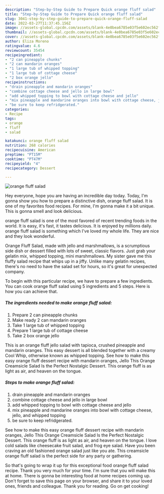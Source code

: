 ```yaml
---
description: "Step-by-Step Guide to Prepare Quick orange fluff salad"
title: "Step-by-Step Guide to Prepare Quick orange fluff salad"
slug: 3041-step-by-step-guide-to-prepare-quick-orange-fluff-salad
date: 2022-03-27T11:37:45.156Z
image: //assets-global.cpcdn.com/assets/blank-4e0bea6785e03f5e602ec562f230caae08da540cada707380b4fe1bbebba43da.png
thumbnail: //assets-global.cpcdn.com/assets/blank-4e0bea6785e03f5e602ec562f230caae08da540cada707380b4fe1bbebba43da.png
cover: //assets-global.cpcdn.com/assets/blank-4e0bea6785e03f5e602ec562f230caae08da540cada707380b4fe1bbebba43da.png
author: Eliza Moreno
ratingvalue: 4.6
reviewcount: 35454
recipeingredient:
- "2 can pineapple chunks"
- "2 can mandarin oranges"
- "1 large tub of whipped topping"
- "1 large tub of cottage cheese"
- "2 box orange jello"
recipeinstructions:
- "drain pineapple and mandarin oranges"
- "combine cottage cheese and jello in large bowl"
- "add whipped topping to bowl with cottage cheese and jello"
- "mix pineapple and mandarine oranges into bowl with cottage cheese, jello, and whipped topping"
- "be sure to keep refridgerated."
categories:
- Recipe
tags:
- orange
- fluff
- salad

katakunci: orange fluff salad 
nutrition: 268 calories
recipecuisine: American
preptime: "PT15M"
cooktime: "PT47M"
recipeyield: "4"
recipecategory: Dessert

---
```



![orange fluff salad](//assets-global.cpcdn.com/assets/blank-4e0bea6785e03f5e602ec562f230caae08da540cada707380b4fe1bbebba43da.png)

Hey everyone, hope you are having an incredible day today. Today, I'm gonna show you how to prepare a distinctive dish, orange fluff salad. It is one of my favorites food recipes. For mine, I'm gonna make it a bit unique. This is gonna smell and look delicious.

orange fluff salad is one of the most favored of recent trending foods in the world. It is easy, it's fast, it tastes delicious. It is enjoyed by millions daily. orange fluff salad is something which I've loved my whole life. They are nice and they look wonderful.

Orange Fluff Salad, made with jello and marshmallows, is a scrumptious side dish or dessert filled with lots of sweet, classic flavors. Just grab your gelatin mix, whipped topping, mini marshmallows. My sister gave me this fluffy salad recipe that whips up in a jiffy. Unlike many gelatin recipes, there&#39;s no need to have the salad set for hours, so it&#39;s great for unexpected company.


To begin with this particular recipe, we have to prepare a few ingredients. You can cook orange fluff salad using 5 ingredients and 5 steps. Here is how you can achieve that.

<!--inarticleads1-->

##### The ingredients needed to make orange fluff salad:

1. Prepare 2 can pineapple chunks
1. Make ready 2 can mandarin oranges
1. Take 1 large tub of whipped topping
1. Prepare 1 large tub of cottage cheese
1. Take 2 box orange jello


This is an orange fluff jello salad with tapioca, crushed pineapple and mandarin oranges. This easy dessert is all blended together with a creamy Cool Whip, otherwise known as whipped topping. See how to make this easy orange fluff dessert recipe with mandarin oranges, Jello This Orange Creamsicle Salad Is the Perfect Nostalgic Dessert. This orange fluff is as light as air, and heaven on the tongue. 

<!--inarticleads2-->

##### Steps to make orange fluff salad:

1. drain pineapple and mandarin oranges
1. combine cottage cheese and jello in large bowl
1. add whipped topping to bowl with cottage cheese and jello
1. mix pineapple and mandarine oranges into bowl with cottage cheese, jello, and whipped topping
1. be sure to keep refridgerated.


See how to make this easy orange fluff dessert recipe with mandarin oranges, Jello This Orange Creamsicle Salad Is the Perfect Nostalgic Dessert. This orange fluff is as light as air, and heaven on the tongue. I love cold salads like cheesecake fruit salad, and frog eye salad. Have you been craving an old fashioned orange salad just like you ate. This creamsicle orange fluff salad is the perfect side for any party or gathering. 

So that's going to wrap it up for this exceptional food orange fluff salad recipe. Thank you very much for your time. I'm sure that you will make this at home. There is gonna be interesting food at home recipes coming up. Don't forget to save this page on your browser, and share it to your loved ones, friends and colleague. Thank you for reading. Go on get cooking!
